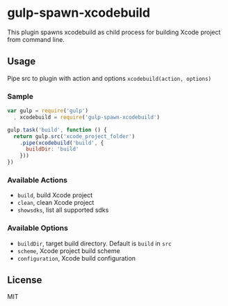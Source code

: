 # gulp-spawn-xcodebuild

This plugin spawns xcodebuild as child process for building Xcode project from
command line.

## Usage

Pipe src to plugin with action and options `xcodebuild(action, options)`

### Sample

```javascript
var gulp = require('gulp')
  , xcodebuild = require('gulp-spawn-xcodebuild')

gulp.task('build', function () {
  return gulp.src('xcode_project_folder')
    .pipe(xcodebuild('build', {
      buildDir: 'build'
    }))
})
```

### Available Actions

 - `build`, build Xcode project
 - `clean`, clean Xcode project
 - `showsdks`, list all supported sdks

### Available Options

 - `buildDir`, target build directory. Default is `build` in `src`
 - `scheme`, Xcode project build scheme
 - `configuration`, Xcode build configuration

## License

MIT
